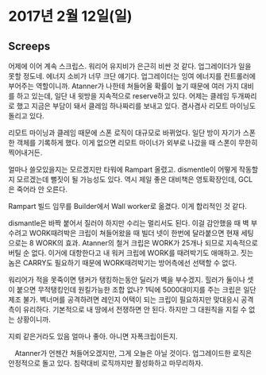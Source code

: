 # 2017년 2월 12일(일)

## Screeps
어제에 이어 계속 스크립스.
워리어 유지비가 은근히 비싼 것 같다. 업그레이더가 일을 못할 정도네. 에너지 소비가 너무 크단 얘기다. 업그레이더는 잉여 에너지를 컨트롤러에 부어주는 역할이니까.
Atanner가 나한테 쳐들어올 확률이 높기 때문에 여러 가지 대비를 하고 있는데, 일단 내 윗방을 지속적으로 reserve하고 있다. 어제는 클레임 두개짜리로 했고 지금은 부담이 돼서 클레임 하나짜리를 보내고 있다. 겸사겸사 리모트 마이닝도 돌리고 있다.

리모트 마이닝과 클레임 때문에 스폰 로직이 대규모로 바뀌었다. 일단 방이 자기가 스폰한 객체를 기록하게 했다. 이게 없으면 리모트 마이너가 외부로 나갔을 때 스폰이 무한히 찍어내거든.

얼마나 쓸모있을지는 모르겠지만 타워에 Rampart 올렸고. dismentle이 어떻게 작동할지 모르겠는데 뻘짓이 될 가능성도 있다. 역시 제일 좋은 대비책은 영토확장인데, GCL은 죽어라 안 오른다.

Rampart 빌드 임무를 Builder에서 Wall worker로 옮겼다. 이게 합리적인 것 같다.

dismantle은 바짝 붙어서 질러야 하지만 수리는 멀리서도 된다. 이걸 감안했을 때 벽 부수려고 WORK때려박은 크립이 쳐들어왔을 때 빌더 넷이 한번에 달라붙으면 현재 세팅으로는 8 WORK의 효과. Atanner의 철거 크립은 WORK가 25개나 되므로 지속적으로 버틸 순 없다. 이거에 대항한다고 내 워커 크립에 WORK를 때려박기도 애매하고. 짓는 놈은 CARRY도 필요하기 때문에 WORK때려박기는 방어측에선 선택할 수 없다.

워리어가 적을 못죽이면 탱커가 탱킹하는동안 딜러가 벽을 부수겠지. 힐러가 둘이나 셋이 붙으면 무적탱킹인데 원킬가능한 조합 없나? 1틱에 5000대미지를 주는 크립은 일단 제조 불가. 벽너머를 공격하려면 레인지 어택이 되는 크립이 필요하지만 맞대응시 공격측이 유리하다. 기본적으로 내 땅에서 전쟁하면 안 된다. 하지만 그 대원칙을 지킬 수 없는 상황이니까.

지뢰 같은거라도 있음 얼마나 좋아. 아니면 자폭크립이든지.

ᅟAtanner가 언젠간 쳐들어오겠지만, 그게 오늘은 아닐 것이다. 업그레이드한 로직은 안정적으로 돌고 있다. 침략대비 로직까지만 활성화하고 마무리하자.
